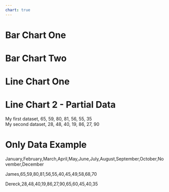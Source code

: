 ```yaml
---
chart: true
---
```


# Bar Chart One

<canvas data-chart="bar">
<!--
{
 "data": {
  "labels": ["January"," February"," March"," April"," May"," June"," July", "August", "September", "October", "November", "December"],
  "datasets": [
   {
    "data":[65,59,80,81,56,55,40,45,49,58,68,70],
    "label":"James Smith",
    "backgroundColor":"rgba(20,220,220,.8)"
   },
   {
    "data":[28,48,40,19,86,27,90,65,60,45,40,35],
    "label":"Derek Jones",
    "backgroundColor":"rgba(220,120,120,.8)"
   }
  ]
 },
 "options": { "responsive": "true" }
}
-->
</canvas>

# Bar Chart Two

<canvas data-chart="bar">
<!--
{
  "data": {
    "labels": ["January","February","March","April","May","June"],
    "datasets": [
    {
      "label": "First Half Sales Report",
      "data":[65,59,80,81,56,55],
      "fill":false,
      "backgroundColor":[
        "rgba(255, 99, 132, 0.2)",
        "rgba(255, 159, 64, 0.2)",
        "rgba(255, 205, 86, 0.2)",
        "rgba(75, 192, 192, 0.2)",
        "rgba(54, 162, 235, 0.2)",
        "rgba(153, 102, 255, 0.2)"
      ],
      "borderColor": [
        "rgb(255, 99, 132)",
        "rgb(255, 159, 64)",
        "rgb(255, 205, 86)",
        "rgb(75, 192, 192)",
        "rgb(54, 162, 235)",
        "rgb(153, 102, 255)"
      ],
      "borderWidth":1
    }]
  },
  "options":
    {
      "scales":
      {
        "yAxes": [
          { "ticks": {"beginAtZero":true} }
        ]
      }
    }
}
-->
</canvas>

# Line Chart One

<canvas data-chart="line">
<!--
{
 "data": {
  "labels": ["January"," February"," March"," April"," May"," June"," July"],
  "datasets": [
   {
    "data":[65,59,80,81,56,55,40],
    "label":"My first dataset","backgroundColor":"rgba(20,220,220,.8)"
   },
   {
    "data":[28,48,40,19,86,27,90],
    "label":"My second dataset","backgroundColor":"rgba(220,120,120,.8)"
   }
  ]
 },
 "options": { "responsive": "true" }
}
-->
</canvas>

# Line Chart 2 - Partial Data

<canvas class="stretch" data-chart="line">My first dataset, 65, 59, 80, 81, 56, 55, 35   
My second dataset, 28, 48, 40, 19, 86, 27, 90
<!--
{
 "data" : {
  "labels": ["January"," February"," March"," April"," May"," June"," July"],
  "datasets" : [{ "borderColor": "#0f0", "borderDash": ["5","10"] }, { "borderColor": "#0ff" } ]
 }
}
-->
</canvas>

# Only Data Example

<canvas data-chart="line">January,February,March,April,May,June,July,August,September,October,November,December

James,65,59,80,81,56,55,40,45,49,58,68,70

Dereck,28,48,40,19,86,27,90,65,60,45,40,35

</canvas>
